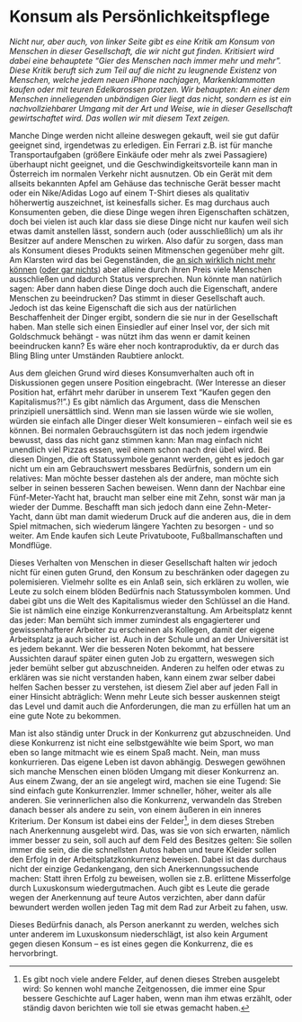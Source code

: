 # Konsum als Persönlichkeitspflege

_Nicht nur, aber auch, von linker Seite gibt es eine Kritik am Konsum von Menschen in dieser Gesellschaft, die wir nicht gut finden. Kritisiert wird dabei eine behauptete “Gier des Menschen nach immer mehr und mehr”. Diese Kritik beruft sich zum Teil auf die nicht zu leugnende Existenz von Menschen, welche jedem neuen iPhone nachjagen, Markenklammotten kaufen oder mit teuren Edelkarossen protzen. Wir behaupten: An einer dem Menschen inneliegenden unbändigen Gier liegt das nicht, sondern es ist ein nachvollziehbarer Umgang mit der Art und Weise, wie in dieser Gesellschaft gewirtschaftet wird. Das wollen wir mit diesem Text zeigen._

Manche Dinge werden nicht alleine deswegen gekauft, weil sie gut dafür geeignet sind, irgendetwas zu erledigen. Ein Ferrari z.B. ist für manche Transportaufgaben (größere Einkäufe oder mehr als zwei Passagiere) überhaupt nicht geeignet, und die Geschwindigkeitsvorteile kann man in Österreich im normalen Verkehr nicht ausnutzen. Ob ein Gerät mit dem allseits bekannten Apfel am Gehäuse das technische Gerät besser macht oder ein Nike/Adidas Logo auf einem T-Shirt dieses als qualitativ höherwertig auszeichnet, ist keinesfalls sicher. Es mag durchaus auch Konsumenten geben, die diese Dinge wegen ihren Eigenschaften schätzen, doch bei vielen ist auch klar dass sie diese Dinge nicht nur kaufen weil sich etwas damit anstellen lässt, sondern auch (oder ausschließlich) um als ihr Besitzer auf andere Menschen zu wirken. Also dafür zu sorgen, dass man als Konsument dieses Produkts seinen Mitmenschen gegenüber mehr gilt. Am Klarsten wird das bei Gegenständen, die [an sich wirklich nicht mehr können](https://www.breuninger.com/philipp-plein-t-shirt-fucking-rich/1000196205/detail.cmd ) ([oder gar nichts](http://www.wired.com/2008/08/eight-people-bo/)) aber alleine durch ihren Preis viele Menschen ausschließen und dadurch Status versprechen.
Nun könnte man natürlich sagen: Aber dann haben diese Dinge doch auch die Eigenschaft, andere Menschen zu beeindrucken? Das stimmt in dieser Gesellschaft auch. Jedoch ist das keine Eigenschaft die sich aus der natürlichen Beschaffenheit der Dinger ergibt, sondern die sie nur in der Gesellschaft haben. Man stelle sich einen Einsiedler auf einer Insel vor, der sich mit Goldschmuck behängt - was nützt ihm das wenn er damit keinen beeindrucken kann? Es wäre eher noch kontraproduktiv, da er durch das Bling Bling unter Umständen Raubtiere anlockt.

Aus dem gleichen Grund wird dieses Konsumverhalten auch oft in Diskussionen gegen unsere Position eingebracht. (Wer Interesse an dieser Position hat, erfährt mehr darüber in unserem Text “Kaufen gegen den Kapitalismus?!”.) Es gibt nämlich das Argument, dass die Menschen prinzipiell unersättlich sind. Wenn man sie lassen würde wie sie wollen, würden sie einfach alle Dinger dieser Welt konsumieren – einfach weil sie es können. Bei normalen Gebrauchsgütern ist das noch jedem irgendwie bewusst, dass das nicht ganz stimmen kann: Man mag einfach nicht unendlich viel Pizzas essen, weil einem schon nach drei übel wird. Bei diesen Dingen, die oft Statussymbole genannt werden, geht es jedoch gar nicht um ein am Gebrauchswert messbares Bedürfnis, sondern um ein relatives: Man möchte besser dastehen als der andere, man möchte sich selber in seinen besseren Sachen beweisen. Wenn dann der Nachbar eine Fünf-Meter-Yacht hat, braucht man selber eine mit Zehn, sonst wär man ja wieder der Dumme.
Beschafft man sich jedoch dann eine Zehn-Meter-Yacht, dann übt man damit wiederum Druck auf die anderen aus, die in dem Spiel mitmachen, sich wiederum längere Yachten zu besorgen - und so weiter. Am Ende kaufen sich Leute Privatuboote, Fußballmanschaften und Mondflüge.

Dieses Verhalten von Menschen in dieser Gesellschaft halten wir jedoch nicht für einen guten Grund, den Konsum zu beschränken oder dagegen zu polemisieren. Vielmehr sollte es ein Anlaß sein, sich erklären zu wollen, wie Leute zu solch einem blöden Bedürfnis nach Statussymbolen kommen. Und dabei gibt uns die Welt des Kapitalismus wieder den Schlüssel an die Hand. Sie ist nämlich eine einzige Konkurrenzveranstaltung. Am Arbeitsplatz kennt das jeder: Man bemüht sich immer zumindest als engagierterer und gewissenhafterer Arbeiter zu erscheinen als Kollegen, damit der eigene Arbeitsplatz ja auch sicher ist. Auch in der Schule und an der Universität ist es jedem bekannt. Wer die besseren Noten bekommt, hat bessere Aussichten darauf später einen guten Job zu ergattern, weswegen sich jeder bemüht selber gut abzuschneiden. Anderen zu helfen oder etwas zu erklären was sie nicht verstanden haben, kann einem zwar selber dabei helfen Sachen besser zu verstehen, ist diesem Ziel aber auf jeden Fall in einer Hinsicht abträglich: Wenn mehr Leute sich besser auskennen steigt das Level und damit auch die Anforderungen, die man zu erfüllen hat um an eine gute Note zu bekommen.

Man ist also ständig unter Druck in der Konkurrenz gut abzuschneiden. Und diese Konkurrenz ist nicht eine selbstgewählte wie beim Sport, wo man eben so lange mitmacht wie es einem Spaß macht. Nein, man muss konkurrieren. Das eigene Leben ist davon abhängig. Deswegen gewöhnen sich manche Menschen einen blöden Umgang mit dieser Konkurrenz an. Aus einem Zwang, der an sie angelegt wird, machen sie eine Tugend: Sie sind einfach gute Konkurrenzler. Immer schneller, höher, weiter als alle anderen. Sie verinnerlichen also die Konkurrenz, verwandeln das Streben danach besser als andere zu sein, von einem äußeren in ein inneres Kriterium. Der Konsum ist dabei eins der Felder[^anerkennung], in dem dieses Streben nach Anerkennung ausgelebt wird. Das, was sie von sich erwarten, nämlich immer besser zu sein, soll auch auf dem Feld des Besitzes gelten: Sie sollen immer die sein, die die schnellsten Autos haben und teure Kleider sollen den Erfolg in der Arbeitsplatzkonkurrenz beweisen.
Dabei ist das durchaus nicht der einzige Gedankengang, den sich Anerkennungssuchende machen: Statt ihren Erfolg zu beweisen, wollen sie z.B. erlittene Misserfolge durch Luxuskonsum wiedergutmachen. Auch gibt es Leute die gerade wegen der Anerkennung auf teure Autos verzichten, aber dann dafür bewundert werden wollen jeden Tag mit dem Rad zur Arbeit zu fahen, usw. 

Dieses Bedürfnis danach, als Person anerkannt zu werden, welches sich unter anderem im Luxuskonsum niederschlägt, ist also kein Argument gegen diesen Konsum – es ist eines gegen die Konkurrenz, die es hervorbringt.

[^anerkennung]: Es gibt noch viele andere Felder, auf denen dieses Streben ausgelebt wird: So kennen wohl manche Zeitgenossen, die immer eine Spur bessere Geschichte auf Lager haben, wenn man ihm etwas erzählt, oder ständig davon berichten wie toll sie etwas gemacht haben.
